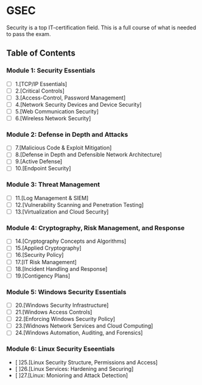# GSEC

Security is a top IT-certification field. This is a full course of what is needed to pass the exam.

## Table of Contents

### Module 1: Security Essentials

- [ ] 1.[TCP/IP Essentials]
- [ ] 2.[Critical Controls]
- [ ] 3.[Access-Control, Password Management]
- [ ] 4.[Network Security Devices and Device Security]
- [ ] 5.[Web Communication Security]
- [ ] 6.[Wireless Network Security]

### Module 2: Defense in Depth and Attacks

- [ ] 7.[Malicious Code & Exploit Mitigation]
- [ ] 8.[Defense in Depth and Defensible Network Architecture]
- [ ] 9.[Active Defense]
- [ ] 10.[Endpoint Security]

### Module 3: Threat Management

- [ ] 11.[Log Management & SIEM]
- [ ] 12.[Vulnerability Scanning and Penetration Testing]
- [ ] 13.[Virtualization and Cloud Security]

### Module 4: Cryptography, Risk Management, and Response

- [ ] 14.[Cryptography Concepts and Algorithms]
- [ ] 15.[Applied Cryptography]
- [ ] 16.[Security Policy]
- [ ] 17.[IT Risk Management]
- [ ] 18.[Incident Handling and Response]
- [ ] 19.[Contigency Plans]

### Module 5: Windows Security Essentials

- [ ] 20.[Windows Security Infrastructure]
- [ ] 21.[Windows Access Controls]
- [ ] 22.[Enforcing Windows Security Policy]
- [ ] 23.[Widnows Network Services and Cloud Computing]
- [ ] 24.[Windows Automation, Auditing, and Forensics]

### Module 6: Linux Security Eseentials

- [ ]25.[Linux Security Structure, Permissions and Access]
- [ ]26.[Linux Services: Hardening and Securing]
- [ ]27.[Linux: Monioring and Attack Detection]

